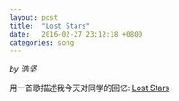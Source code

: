 ```yaml
---
layout: post
title:  "Lost Stars"
date:   2016-02-27 23:12:18 +0800
categories: song
---
```


*by 浩坚*

用一首歌描述我今天对同学的回忆:
[Lost Stars](http://t.cn/R7RIDiD)
